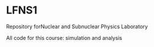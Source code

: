 # LFNS1
Repository forNuclear and Subnuclear Physics Laboratory

All code for this course: simulation and analysis
